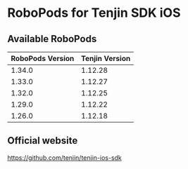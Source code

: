 # RoboPods for Tenjin SDK iOS

## Available RoboPods

| RoboPods Version | Tenjin Version |
|------------------|----------------|
| 1.34.0           | 1.12.28        |
| 1.33.0           | 1.12.27        |
| 1.32.0           | 1.12.25        |
| 1.29.0           | 1.12.22        |
| 1.26.0           | 1.12.18        |

## Official website
https://github.com/tenjin/tenjin-ios-sdk
